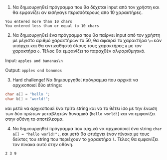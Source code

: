 1. Να δημιουργηθεί πρόγραμμα που θα δέχεται input από τον χρήστη και θα
εμφανίζει αν εισήγαγε περισσότερους απο 10 χαρακτήρες.
```
You entered more than 10 chars
You entered less than or equal to 10 chars
```

2. Να δημιουργηθεί ένα πρόγραμμα που θα παίρνει input από τον χρήστη με
μέγιστο αριθμό χαρακτήρων το 50, θα αφαιρεί το χαρακτήρα `\n` εάν υπάρχει
και θα αντικαθηστά όλους τους χαρακτήρες `a` με τον χαρακτήρα `o`. Τέλος
θα εμφανίζει το παραχθέν αλφαριθμητικό.

Input: `apples and bananas\n`

Output: `opples ond bononos`

3. Hard challenge! Να δημιουργηθεί πρόγραμμα που αρχικά να αρχικοποιεί 
δύο strings:
```c
char a[] = "hello ";
char b[] = "world!";
```
και μετά να αρχικοποιεί ένα τρίτο string και να το θέτει ίσο με την ένωση
των δύο πρώτων μεταβλητών δυναμικά (`hello world!`) και να εμφανίζει στην
οθόνη το αποτέλεσμα.

4. Να δημιουργηθεί πρόγραμμα που αρχικά να αρχικοποιεί ένα string
`char a[] = "hello world!";`, και μετά θα φτιάχνει έναν πίνακα με τους
δείκτες του string που περιέχουν το χαρακτήρα `l`. Τέλος θα εμφανίζει τον
πίνακα αυτό στην οθόνη.
```
2 3 9
```
